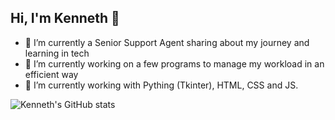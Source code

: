 ## Hi, I'm Kenneth 👋

- 🌱 I’m currently a Senior Support Agent sharing about my journey and learning in tech<br/>
- 🔭 I’m currently working on a few programs to manage my workload in an efficient way<br/>
- 🤔 I’m currently working with Pything (Tkinter), HTML, CSS and JS.<br/>

![Kenneth's GitHub stats](https://github-readme-stats.vercel.app/api?username=Kkaurasi&show_icons=true&theme=dracula)
